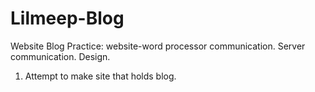 # Lilmeep-Blog
Website Blog Practice: website-word processor communication. Server communication. Design.
1) Attempt to make site that holds blog.
